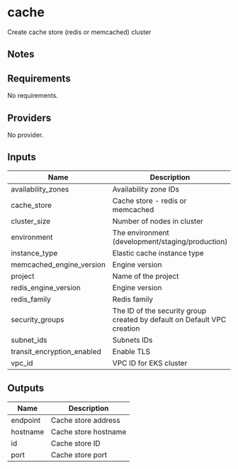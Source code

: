 # cache

Create cache store (redis or memcached) cluster

## Notes

<!-- BEGINNING OF PRE-COMMIT-TERRAFORM DOCS HOOK -->
## Requirements

No requirements.

## Providers

No provider.

## Inputs

| Name | Description | Type | Default | Required |
|------|-------------|------|---------|:--------:|
| availability\_zones | Availability zone IDs | `list(string)` | `[]` | no |
| cache\_store | Cache store - redis or memcached | `string` | n/a | yes |
| cluster\_size | Number of nodes in cluster | `number` | `1` | no |
| environment | The environment (development/staging/production) | `any` | n/a | yes |
| instance\_type | Elastic cache instance type | `string` | `"cache.t2.micro"` | no |
| memcached\_engine\_version | Engine version | `string` | `"1.5.16"` | no |
| project | Name of the project | `any` | n/a | yes |
| redis\_engine\_version | Engine version | `string` | `"5.0.6"` | no |
| redis\_family | Redis family | `string` | `"redis5.0"` | no |
| security\_groups | The ID of the security group created by default on Default VPC creation | `list(string)` | n/a | yes |
| subnet\_ids | Subnets IDs | `list(string)` | n/a | yes |
| transit\_encryption\_enabled | Enable TLS | `bool` | `true` | no |
| vpc\_id | VPC ID for EKS cluster | `any` | n/a | yes |

## Outputs

| Name | Description |
|------|-------------|
| endpoint | Cache store address |
| hostname | Cache store hostname |
| id | Cache store ID |
| port | Cache store port |

<!-- END OF PRE-COMMIT-TERRAFORM DOCS HOOK -->
